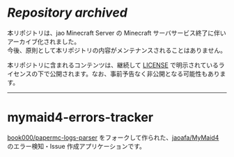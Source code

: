# _Repository archived_

本リポジトリは、jao Minecraft Server の Minecraft サーバサービス終了に伴いアーカイブ化されました。  
今後、原則として本リポジトリの内容がメンテナンスされることはありません。

本リポジトリに含まれるコンテンツは、継続して [LICENSE](LICENSE) で明示されているライセンスの下で公開されます。なお、事前予告なく非公開となる可能性もあります。

---

# mymaid4-errors-tracker

[book000/papermc-logs-parser](https://github.com/book000/papermc-logs-parser) をフォークして作られた、[jaoafa/MyMaid4](https://github.com/jaoafa/MyMaid4) のエラー検知・Issue 作成アプリケーションです。
